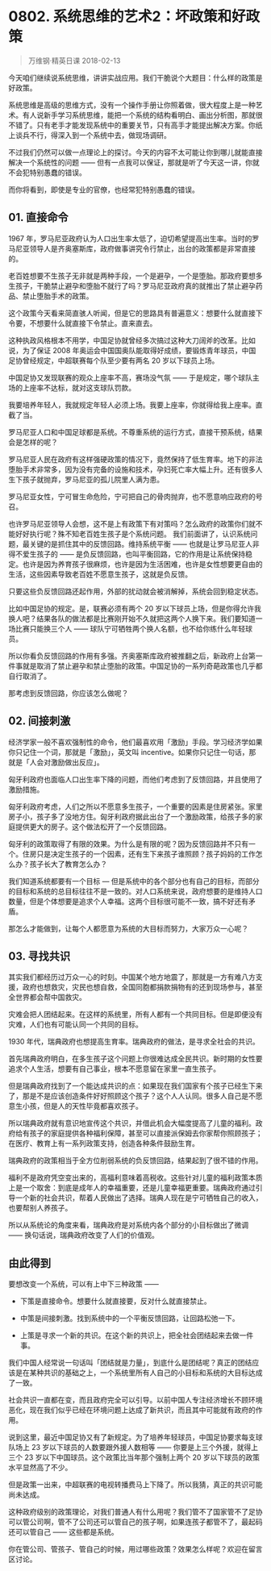 # 0802. 系统思维的艺术2：坏政策和好政策
> 万维钢·精英日课
2018-02-13

今天咱们继续说系统思维，讲讲实战应用。我们干脆说个大题目：什么样的政策是好政策。

系统思维是高级的思维方式，没有一个操作手册让你照着做，很大程度上是一种艺术。有人说新手学习系统思维，能把一个系统的结构看明白、画出分析图，那就很不错了。只有老手才能发现系统中的重要关节，只有高手才能提出解决方案。你纸上谈兵不行，得深入到一个系统中去，做现场调研。

不过我们仍然可以做一点理论上的探讨。今天的内容不太可能让你到哪儿就能直接解决一个系统性的问题 —— 但有一点我可以保证，那就是听了今天这一讲，你就不会犯特别愚蠢的错误。

而你将看到，即使是专业的官僚，也经常犯特别愚蠢的错误。

## 01. 直接命令

1967 年，罗马尼亚政府认为人口出生率太低了，迫切希望提高出生率。当时的罗马尼亚领导人是齐奥塞斯库，政府做事讲究令行禁止，出台的政策都是非常直接的。

老百姓想要不生孩子无非就是两种手段，一个是避孕，一个是堕胎。那政府要想多生孩子，干脆禁止避孕和堕胎不就行了吗？罗马尼亚政府真的就推出了禁止避孕药品、禁止堕胎手术的政策。

这个政策今天看来简直骇人听闻，但是它的思路具有普遍意义：想要什么就直接下令要，不想要什么就直接下令禁止。直来直去。

这种执政风格根本不用学，中国足协就曾经多次搞过这种大刀阔斧的改革。比如说，为了保证 2008 年奥运会中国国奥队能取得好成绩，要锻炼青年球员，中国足协曾经规定，中超联赛每个队至少要有两名 20 岁以下球员上场。

中国足协又发现联赛的观众上座率不高，赛场没气氛 —— 于是规定，哪个球队主场的上座率不达标，就对这支球队罚款。

我要培养年轻人，我就规定年轻人必须上场。我要上座率，你就得给我上座率。直截了当。

罗马尼亚人口和中国足球都是系统。不尊重系统的运行方式，直接干预系统，结果会是怎样的呢？

罗马尼亚人民在政府有这样强硬政策的情况下，竟然保持了低生育率。地下的非法堕胎手术非常多，因为没有完备的设施和技术，孕妇死亡率大幅上升。还有很多人生下孩子就抛弃，罗马尼亚的孤儿院里人满为患。

罗马尼亚女性，宁可冒生命危险，宁可把自己的骨肉抛弃，也不愿意响应政府的号召。

也许罗马尼亚领导人会想，这不是上有政策下有对策吗？怎么政府的政策你们就不能好好执行呢？殊不知老百姓生孩子是个系统问题。
我们前面讲了，认识系统问题，最关键的是抓住其中的反馈回路。维持系统平衡 —— 也就是让罗马尼亚人非得不爱生孩子的 —— 是负反馈回路，也叫平衡回路，它的作用是让系统保持稳定。也许是因为养育孩子很麻烦，也许是因为生活困难，也许是女性想要更自由的生活，这些因素导致老百姓不愿意生孩子，这就是负反馈。

只要这些负反馈回路还起作用，外部的扰动就会被消解掉，系统会回到稳定状态。

比如中国足协的规定。是，联赛必须有两个 20 岁以下球员上场，但是你得允许我换人吧？结果各队的做法都是比赛刚开始不久就把这两个人换下来。我们要知道一场比赛只能换三个人 —— 球队宁可牺牲两个换人名额，也不给你练什么年轻球员。

所以你看负反馈回路的作用有多强。齐奥塞斯库政府被推翻之后，新政府上台第一件事就是取消了禁止避孕和禁止堕胎的政策。中国足协的一系列奇葩政策也几乎都自行取消了。

那考虑到反馈回路，你应该怎么做呢？

## 02. 间接刺激

经济学家一般不喜欢强制性的命令，他们最喜欢用「激励」手段。学习经济学如果你只记住一个词，那就是「激励」，英文叫 incentive。如果你只记住一句话，那就是「人会对激励做出反应」。

匈牙利政府也面临人口出生率下降的问题，而他们考虑到了反馈回路，并且使用了激励措施。

匈牙利政府考虑，人们之所以不愿意多生孩子，一个重要的因素是住房紧张。家里房子小，孩子多了没地方住。匈牙利政府据此出台了一个激励政策，给孩子多的家庭提供更大的房子。这个做法松开了一个反馈回路。

匈牙利的政策取得了有限的效果。为什么是有限的呢？因为反馈回路并不只有一个。住房只是决定生孩子的一个因素，还有生下来孩子谁照顾？孩子妈妈的工作怎么办？孩子长大了教育怎么办？

我们知道系统都要有一个目标 — 但是系统中的各个部分也有自己的目标，而部分的目标和系统的总目标往往不是一致的。对人口系统来说，政府想要的是维持人口数量，但是个体想要是追求个人幸福。这两个目标很可能不一致，搞不好还有矛盾。

那怎么才能做到，让每个人都愿意为系统的大目标而努力，大家万众一心呢？

## 03. 寻找共识

其实我们都经历过万众一心的时刻。中国某个地方地震了，那就是一方有难八方支援，政府也想救灾，灾民也想自救，全国同胞都捐款捐物有的还到现场参与，甚至全世界都会帮中国救灾。

灾难会把人团结起来。在这样的系统里，所有人都有一个共同目标。但是即便没有灾难，人们也有可能认同一个共同的目标。

1930 年代，瑞典政府也想提高生育率。瑞典政府的做法，是寻求全社会的共识。

首先瑞典政府明白，在多生孩子这个问题上你很难达成全民共识。新时期的女性要追求个人生活，想要有自己事业，根本不愿意留在家里一直生孩子。

但是瑞典政府找到了一个能达成共识的点：如果现在我们国家有个孩子已经生下来了，那是不是应该创造条件好好照顾这个孩子？这个人人认同。很多人自己是不愿意生小孩，但是人的天性毕竟都喜欢孩子。

所以瑞典政府就有意识地宣传这个共识，并借此机会大幅度提高了儿童的福利。政府给有孩子的家庭提供各种福利保障，甚至可以直接派保姆去你家帮你照顾孩子；在医疗、教育上有一系列政策支持，创造各种条件鼓励生育。

瑞典政府的政策相当于全方位削弱系统的负反馈回路，结果起到了很不错的作用。

福利不是政府凭空变出来的，高福利意味着高税收。这些针对儿童的福利政策本质上是一个取舍：到底是成年人的幸福重要，还是儿童幸福更重要。瑞典政府通过引导一个新的社会共识，帮着人民做出了选择。瑞典人现在是宁可牺牲自己的收入，也要帮别人养孩子。

所以从系统论的角度来看，瑞典政府是对系统内各个部分的小目标做出了微调 —— 换句话说，瑞典政府改变了人们的价值观。

## 由此得到

要想改变一个系统，可以有上中下三种政策 ——

* 下策是直接命令。想要什么就直接要，反对什么就直接禁止。

* 中策是间接刺激。找到系统中的一个平衡反馈回路，让回路松弛一下。
* 上策是寻求一个新的共识。在这个新的共识上，把全社会团结起来去做一件事。

我们中国人经常说一句话叫「团结就是力量」，到底什么是团结呢？真正的团结应该是在某种共识的基础之上，一个系统里所有人自己的小目标和系统的大目标达成了一致。

社会共识一直都在变，而且政府完全可以引导。以前中国人专注经济增长不顾环境恶化，现在我们似乎已经在环境问题上达成了新共识，而且其中可能就有政府的作用。

说到这里，最近中国足协又有了新规定。为了培养年轻球员，中国足协要求每支球队场上 23 岁以下球员的人数要跟外援人数相等 —— 你要是上三个外援，就得上三个 23 岁以下中国球员。这个政策比当年那个强制上两个 20 岁以下球员的政策水平显然高了不少。

但是政策一出来，中超联赛的电视转播费马上下降了。所以我猜，真正的共识可能尚未达成。

这种政府级别的政策理论，对我们普通人有什么用呢？我们管不了国家管不了足协可以管公司啊，管不了公司还可以管自己的孩子啊，如果连孩子都管不了，最起码还可以管自己 —— 这些都是系统。

你在管公司、管孩子、管自己的时候，用过哪些政策？效果怎么样呢？欢迎在留言区讨论。



